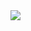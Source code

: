 <div>
    <!-- 	<img src="assets/images/Name-1.png" width="100%" /> -->
    <img src="https://github-readme-activity-graph.vercel.app/graph?username=PaoloJN&theme=react-dark&bg_color=000000&hide_border=true&color=FFFFFF&line=FFFFFF&radius=10" />
    <div>
    <!-- 
      <div>
            <img src="assets/images/Languages.png" />
            <img
                width="33%"
                src="https://github-readme-stats.vercel.app/api?username=PaoloJN&show_icons=true&count_private=true&custom_title=@PaoloJN&title_color=FFFFFF&bg_color=000000&text_color=FFFFFF&icon_color=818181&hide_border=true"
            />
            <img width="33%" alt="Paolo's streak" src="https://github-readme-streak-stats.herokuapp.com?user=PaoloJN&theme=black-ice&hide_border=true&background=000000&stroke=818181&ring=FFFFFF&fire=FFFFFF&currStreakLabel=FFFFFF" />
            <img width="33%" src="https://github-readme-stats.vercel.app/api/top-langs/?username=PaoloJN&layout=compact&title_color=FFFFFF&bg_color=000000&text_color=FFFFFF&hide_border=true" />
            <div></div>
        </div> 
    -->
    </div>
</div>
 
